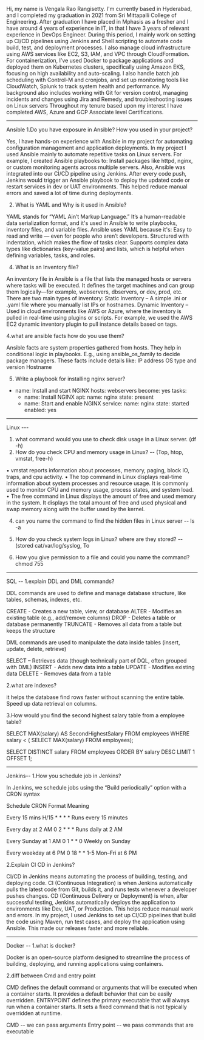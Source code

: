 Hi, my name is Vengala Rao Rangisetty. I'm currently based in Hyderabad, and I completed my graduation in 2021 from Sri Mittapalli College of Engineering. After graduation I have placed in Mphasis as a fresher and I have around 4 years of experience in IT, in that I have 3 years of relevant experience in DevOps Engineer.
During this period, I mainly work on setting up CI/CD pipelines using Jenkins and Shell scripting to automate code build, test, and deployment processes. I also manage cloud infrastructure using AWS services like EC2, S3, IAM, and VPC through CloudFormation.
For containerization, I’ve used Docker to package applications and deployed them on Kubernetes clusters, specifically using Amazon EKS, focusing on high availability and auto-scaling.
I also handle batch job scheduling with Control-M and cronjobs, and set up monitoring tools like CloudWatch, Splunk to track system health and performance.
My background also includes working with Git for version control, managing incidents and changes using Jira and Remedy, and troubleshooting issues on Linux servers
Throughout my tenure based upon my interest I have completed AWS, Azure and GCP Associate level Certifications.


-------------------------------------------------------------------------------------------------------------------------------------------------------------------------------------------------------------
Ansible 
1.Do you have exposure in Ansible? How you used in your project?

Yes, I have hands-on experience with Ansible in my project for automating configuration management and application deployments.
In my  project I used Ansible mainly to automate repetitive tasks on Linux servers. For example, I created Ansible playbooks to:
Install packages like httpd, nginx, or custom monitoring agents across multiple servers.
Also, Ansible was integrated into our CI/CD pipeline using Jenkins. After every code push, Jenkins would trigger an Ansible playbook to deploy the updated code or restart services in dev or UAT environments.
This helped reduce manual errors and saved a lot of time during deployments.

2. What is YAML and Why is it used in Ansible?

YAML stands for “YAML Ain’t Markup Language.” It’s a human-readable data serialization format, and it's used in Ansible to write playbooks, inventory files, and variable files.
Ansible uses YAML because it's:
Easy to read and write — even for people who aren’t developers.
Structured with indentation, which makes the flow of tasks clear.
Supports complex data types like dictionaries (key-value pairs) and lists, which is helpful when defining variables, tasks, and roles.

4. What is an Inventory file?
   
An inventory file in Ansible is a file that lists the managed hosts or servers where tasks will be executed. It defines the target machines and can group them logically—for example, webservers, dbservers, or dev, prod, etc.
There are two main types of inventory:
Static Inventory – A simple .ini or .yaml file where you manually list IPs or hostnames.
Dynamic Inventory – Used in cloud environments like AWS or Azure, where the inventory is pulled in real-time using plugins or scripts. For example, we used the AWS EC2 dynamic inventory plugin to pull instance details based on tags.

4.what are ansible facts how do you use them?

Ansible facts are system properties gathered from hosts. They help in conditional logic in playbooks. E.g., using ansible_os_family to decide package managers.
These facts include details like:
IP address
OS type and version
Hostname

5. Write a playbook for installing nginx server?
- name: Install and start NGINX
  hosts: webservers
  become: yes
  tasks:
    - name: Install NGINX
      apt:
        name: nginx
        state: present
    - name: Start and enable NGINX
      service:
        name: nginx
        state: started
        enabled: yes
------------------------------------------------------------------------------------------------------------------------------------------------------------------------------------------------------------
Linux ---
1.	what command would you use to check disk usage in a Linux server. 
(df -h)
2.	How do you check CPU and memory usage in Linux?  -- (Top, htop, vmstat, free-h)
   
•	vmstat reports information about processes, memory, paging, block IO, traps, and cpu activity.
•	The top command in Linux displays real-time information about system processes and resource usage. It is commonly used to monitor CPU and memory usage, process states, and system load.
•	The free command in Linux displays the amount of free and used memory in the system. It displays the total amount of free and used physical and swap memory along with the buffer used by the kernel.

4. can you name the command to find the hidden files in Linux server --   ls -a
   
6. How do you check system logs in Linux? where are they stored?  -- (stored cat/var/log/syslog, To
   
8. How you give permission to a file and could you name the command? chmod 755
-----------------------------------------------------------------------------------------------------------------------------------------------------------------------------------------------------------------
SQL --
1.explain DDL and DML commands?

DDL commands are used to define and manage database structure, like tables, schemas, indexes, etc.

CREATE - Creates a new table, view, or database
ALTER - Modifies an existing table (e.g., add/remove columns)
DROP - Deletes a table or database permanently
TRUNCATE - Removes all data from a table but keeps the structure

DML commands are used to manipulate the data inside tables (insert, update, delete, retrieve)

SELECT – Retrieves data (though technically part of DQL, often grouped with DML)
INSERT - Adds new data into a table
UPDATE - Modifies existing data
DELETE - Removes data from a table

2.what are indexes? 

it helps the database find rows faster without scanning the entire table. Speed up data retrieval on columns.

3.How would you find the second highest salary table from a employee table?


SELECT MAX(salary) AS SecondHighestSalary
FROM employees
WHERE salary < ( SELECT MAX(salary) FROM employees);

SELECT DISTINCT salary
FROM employees
ORDER BY salary DESC
LIMIT 1 OFFSET 1;

-----------------------------------------------------------------------------------------------------------------------------------------------------------------------------------------------------------------
Jenkins--
1.How you schedule job in Jenkins?

In Jenkins, we schedule jobs using the “Build periodically” option with a CRON syntax

Schedule	CRON Format	      Meaning

Every 15 mins	 H/15 * * * *	    Runs every 15 minutes

Every day at 2 AM	 0 2 * * *	    Runs daily at 2 AM

Every Sunday at 1 AM	   0 1 * * 0	     Weekly on Sunday

Every weekday at 6 PM	   0 18 * * 1-5	      Mon–Fri at 6 PM

2.Explain CI CD in Jenkins?

CI/CD in Jenkins means automating the process of building, testing, and deploying code. CI (Continuous Integration) is when Jenkins automatically pulls the latest code from Git, builds it, and runs tests whenever a developer pushes changes. CD (Continuous Delivery or Deployment) is when, after successful testing, Jenkins automatically deploys the application to environments like Dev, UAT, or Production. This helps reduce manual work and errors. 
In my project, I used Jenkins to set up CI/CD pipelines that build the code using Maven, run test cases, and deploy the application using Ansible. This made our releases faster and more reliable.

--------------------------------------------------------------------------------------------------------------------------------------------------------------------------------------------------------------
Docker --
 1.what is docker?
 
Docker is an open-source platform designed to streamline the process of building, deploying, and running applications using containers.

 2.diff between Cmd and entry point 
 
CMD defines the default command or arguments that will be executed when a container starts. It provides a default behavior that can be easily overridden.
ENTRYPOINT defines the primary executable that will always run when a container starts. It sets a fixed command that is not typically overridden at runtime.

CMD -- we can pass arguments 
Entry point -- we pass commands that are executable


